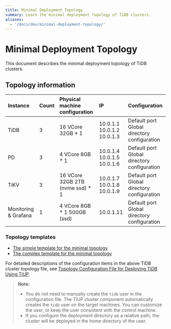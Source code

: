 ```yaml
---
title: Minimal Deployment Topology
summary: Learn the minimal deployment topology of TiDB clusters.
aliases:
  - '/docs/dev/minimal-deployment-topology/'
---
```


# Minimal Deployment Topology

This document describes the minimal deployment topology of TiDB clusters.

## Topology information

| Instance             | Count | Physical machine configuration   | IP                                                 | Configuration                                           |
|:-------------------- |:----- |:-------------------------------- |:-------------------------------------------------- |:------------------------------------------------------- |
| TiDB                 | 3     | 16 VCore 32GB * 1                | 10.0.1.1 <br/> 10.0.1.2 <br/> 10.0.1.3 | Default port <br/> Global directory configuration |
| PD                   | 3     | 4 VCore 8GB * 1                  | 10.0.1.4 <br/> 10.0.1.5 <br/> 10.0.1.6 | Default port <br/> Global directory configuration |
| TiKV                 | 3     | 16 VCore 32GB 2TB (nvme ssd) * 1 | 10.0.1.7 <br/> 10.0.1.8 <br/> 10.0.1.9 | Default port <br/> Global directory configuration |
| Monitoring & Grafana | 1     | 4 VCore 8GB * 1 500GB (ssd)      | 10.0.1.11                                          | Default port <br/> Global directory configuration |

### Topology templates

- [The simple template for the minimal topology](https://github.com/pingcap/docs/blob/master/config-templates/simple-mini.yaml)
- [The complex template for the minimal topology](https://github.com/pingcap/docs/blob/master/config-templates/complex-mini.yaml)

For detailed descriptions of the configuration items in the above TiDB cluster topology file, see [Topology Configuration File for Deploying TiDB Using TiUP](/tiup/tiup-cluster-topology-reference.md).

> **Note:**
> 
> - You do not need to manually create the `tidb` user in the configuration file. The TiUP cluster component automatically creates the `tidb` user on the target machines. You can customize the user, or keep the user consistent with the control machine.
> - If you configure the deployment directory as a relative path, the cluster will be deployed in the home directory of the user.
